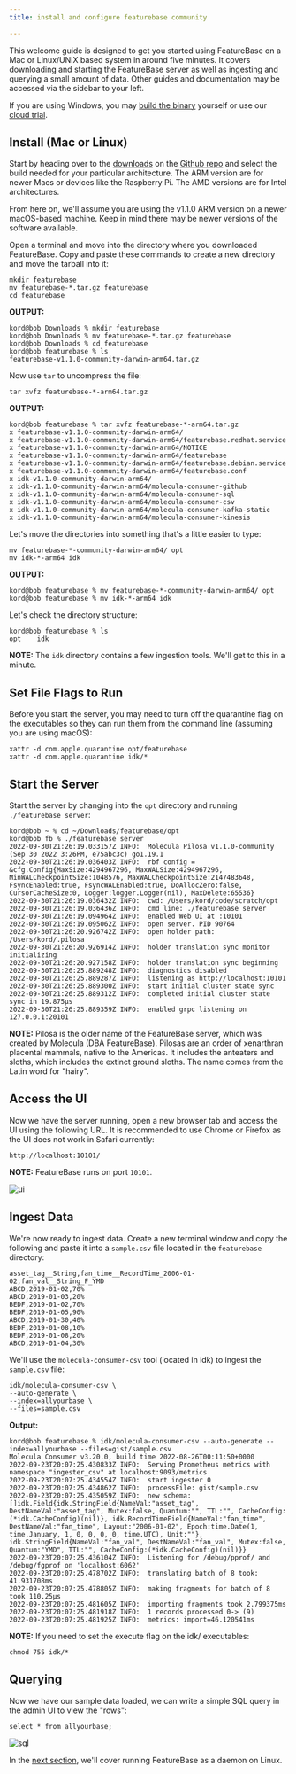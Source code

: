 ```yaml
---
title: install and configure featurebase community

---
```



This welcome guide is designed to get you started using FeatureBase on a Mac or Linux/UNIX based system in around five minutes. It covers downloading and starting the FeatureBase server as well as ingesting and querying a small amount of data. Other guides and documentation may be accessed via the sidebar to your left.

If you are using Windows, you may [build the binary](https://github.com/featurebasedb/featureBase/#build-featurebase-server-from-source) yourself or use our [cloud trial](https://cloud.featurebase.com/signup).

## Install (Mac or Linux)
Start by heading over to the [downloads](https://github.com/FeatureBaseDB/FeatureBase/releases) on the [Github repo](https://github.com/FeatureBaseDB/featurebase) and select the build needed for your particular architecture. The ARM version are for newer Macs or devices like the Raspberry Pi. The AMD versions are for Intel architectures.

From here on, we'll assume you are using the v1.1.0 ARM version on a newer macOS-based machine. Keep in mind there may be newer versions of the software available.

Open a terminal and move into the directory where you downloaded FeatureBase. Copy and paste these commands to create a new directory and move the tarball into it:

```
mkdir featurebase
mv featurebase-*.tar.gz featurebase
cd featurebase
```

**OUTPUT:**
```
kord@bob Downloads % mkdir featurebase
kord@bob Downloads % mv featurebase-*.tar.gz featurebase
kord@bob Downloads % cd featurebase
kord@bob featurebase % ls
featurebase-v1.1.0-community-darwin-arm64.tar.gz
```

Now use `tar` to uncompress the file:

```
tar xvfz featurebase-*-arm64.tar.gz
```

**OUTPUT:**
```
kord@bob featurebase % tar xvfz featurebase-*-arm64.tar.gz
x featurebase-v1.1.0-community-darwin-arm64/
x featurebase-v1.1.0-community-darwin-arm64/featurebase.redhat.service
x featurebase-v1.1.0-community-darwin-arm64/NOTICE
x featurebase-v1.1.0-community-darwin-arm64/featurebase
x featurebase-v1.1.0-community-darwin-arm64/featurebase.debian.service
x featurebase-v1.1.0-community-darwin-arm64/featurebase.conf
x idk-v1.1.0-community-darwin-arm64/
x idk-v1.1.0-community-darwin-arm64/molecula-consumer-github
x idk-v1.1.0-community-darwin-arm64/molecula-consumer-sql
x idk-v1.1.0-community-darwin-arm64/molecula-consumer-csv
x idk-v1.1.0-community-darwin-arm64/molecula-consumer-kafka-static
x idk-v1.1.0-community-darwin-arm64/molecula-consumer-kinesis
```

Let's move the directories into something that's a little easier to type:

```
mv featurebase-*-community-darwin-arm64/ opt
mv idk-*-arm64 idk
```

**OUTPUT:**
```
kord@bob featurebase % mv featurebase-*-community-darwin-arm64/ opt
kord@bob featurebase % mv idk-*-arm64 idk
```

Let's check the directory structure:

```
kord@bob featurebase % ls
opt    idk
```

**NOTE:**
The `idk` directory contains a few ingestion tools. We'll get to this in a minute.

## Set File Flags to Run
Before you start the server, you may need to turn off the quarantine flag on the executables so they can run them from the command line (assuming you are using macOS):

```
xattr -d com.apple.quarantine opt/featurebase
xattr -d com.apple.quarantine idk/*
```

## Start the Server
Start the server by changing into the `opt` directory and running `./featurebase server`:

```
kord@bob ~ % cd ~/Downloads/featurebase/opt
kord@bob fb % ./featurebase server
2022-09-30T21:26:19.033157Z INFO:  Molecula Pilosa v1.1.0-community (Sep 30 2022 3:26PM, e75abc3c) go1.19.1
2022-09-30T21:26:19.036403Z INFO:  rbf config = &cfg.Config{MaxSize:4294967296, MaxWALSize:4294967296, MinWALCheckpointSize:1048576, MaxWALCheckpointSize:2147483648, FsyncEnabled:true, FsyncWALEnabled:true, DoAllocZero:false, CursorCacheSize:0, Logger:logger.Logger(nil), MaxDelete:65536}
2022-09-30T21:26:19.036432Z INFO:  cwd: /Users/kord/code/scratch/opt
2022-09-30T21:26:19.036436Z INFO:  cmd line: ./featurebase server
2022-09-30T21:26:19.094964Z INFO:  enabled Web UI at :10101
2022-09-30T21:26:19.095062Z INFO:  open server. PID 90764
2022-09-30T21:26:20.926742Z INFO:  open holder path: /Users/kord/.pilosa
2022-09-30T21:26:20.926914Z INFO:  holder translation sync monitor initializing
2022-09-30T21:26:20.927158Z INFO:  holder translation sync beginning
2022-09-30T21:26:25.889248Z INFO:  diagnostics disabled
2022-09-30T21:26:25.889287Z INFO:  listening as http://localhost:10101
2022-09-30T21:26:25.889300Z INFO:  start initial cluster state sync
2022-09-30T21:26:25.889312Z INFO:  completed initial cluster state sync in 19.875µs
2022-09-30T21:26:25.889359Z INFO:  enabled grpc listening on 127.0.0.1:20101
```

**NOTE:**
Pilosa is the older name of the FeatureBase server, which was created by Molecula (DBA FeatureBase). Pilosas are an order of xenarthran placental mammals, native to the Americas. It includes the anteaters and sloths, which includes the extinct ground sloths. The name comes from the Latin word for "hairy".

## Access the UI
Now we have the server running, open a new browser tab and access the UI using the following URL. It is recommended to use Chrome or Firefox as the UI does not work in Safari currently:

```
http://localhost:10101/
```

**NOTE:**
FeatureBase runs on port `10101`.

![ui](/img/welcome/localhost.png)

## Ingest Data
We're now ready to ingest data. Create a new terminal window and copy the following and paste it into a `sample.csv` file located in the `featurebase` directory:

```
asset_tag__String,fan_time__RecordTime_2006-01-02,fan_val__String_F_YMD
ABCD,2019-01-02,70%
ABCD,2019-01-03,20%
BEDF,2019-01-02,70%
BEDF,2019-01-05,90%
ABCD,2019-01-30,40%
BEDF,2019-01-08,10%
BEDF,2019-01-08,20%
ABCD,2019-01-04,30%
```

We'll use the `molecula-consumer-csv` tool (located in idk) to ingest the `sample.csv` file:

```
idk/molecula-consumer-csv \
--auto-generate \
--index=allyourbase \
--files=sample.csv
```

**Output:**

```
kord@bob featurebase % idk/molecula-consumer-csv --auto-generate --index=allyourbase --files=gist/sample.csv
Molecula Consumer v3.20.0, build time 2022-08-26T00:11:50+0000
2022-09-23T20:07:25.430833Z INFO:  Serving Prometheus metrics with namespace "ingester_csv" at localhost:9093/metrics
2022-09-23T20:07:25.434554Z INFO:  start ingester 0
2022-09-23T20:07:25.434862Z INFO:  processFile: gist/sample.csv
2022-09-23T20:07:25.435059Z INFO:  new schema: []idk.Field{idk.StringField{NameVal:"asset_tag", DestNameVal:"asset_tag", Mutex:false, Quantum:"", TTL:"", CacheConfig:(*idk.CacheConfig)(nil)}, idk.RecordTimeField{NameVal:"fan_time", DestNameVal:"fan_time", Layout:"2006-01-02", Epoch:time.Date(1, time.January, 1, 0, 0, 0, 0, time.UTC), Unit:""}, idk.StringField{NameVal:"fan_val", DestNameVal:"fan_val", Mutex:false, Quantum:"YMD", TTL:"", CacheConfig:(*idk.CacheConfig)(nil)}}
2022-09-23T20:07:25.436104Z INFO:  Listening for /debug/pprof/ and /debug/fgprof on 'localhost:6062'
2022-09-23T20:07:25.478702Z INFO:  translating batch of 8 took: 41.931708ms
2022-09-23T20:07:25.478805Z INFO:  making fragments for batch of 8 took 110.25µs
2022-09-23T20:07:25.481605Z INFO:  importing fragments took 2.799375ms
2022-09-23T20:07:25.481918Z INFO:  1 records processed 0-> (9)
2022-09-23T20:07:25.481925Z INFO:  metrics: import=46.120541ms
```

**NOTE:** If you need to set the execute flag on the idk/ executables:

```
chmod 755 idk/*
```

## Querying
Now we have our sample data loaded, we can write a simple SQL query in the admin UI to view the "rows":

```
select * from allyourbase;
```

![sql](/img/welcome/sql.png)

In the [next section](/setting-up-featurebase/enterprise/installing-featurebase), we'll cover running FeatureBase as a daemon on Linux.
